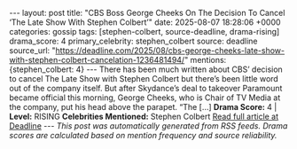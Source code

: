 --- layout: post title: "CBS Boss George Cheeks On The Decision To Cancel ‘The Late Show With Stephen Colbert’" date: 2025-08-07 18:28:06 +0000 categories: gossip tags: [stephen-colbert, source-deadline, drama-rising] drama_score: 4 primary_celebrity: stephen_colbert source: deadline source_url: "https://deadline.com/2025/08/cbs-george-cheeks-late-show-with-stephen-colbert-cancelation-1236481494/" mentions: {stephen_colbert: 4} --- There has been much written about CBS’ decision to cancel The Late Show with Stephen Colbert but there’s been little word out of the company itself. But after Skydance’s deal to takeover Paramount became official this morning, George Cheeks, who is Chair of TV Media at the company, put his head above the parapet. “The […] **Drama Score:** 4 | **Level:** RISING **Celebrities Mentioned:** Stephen Colbert [Read full article at Deadline](https://deadline.com/2025/08/cbs-george-cheeks-late-show-with-stephen-colbert-cancelation-1236481494/) --- *This post was automatically generated from RSS feeds. Drama scores are calculated based on mention frequency and source reliability.*